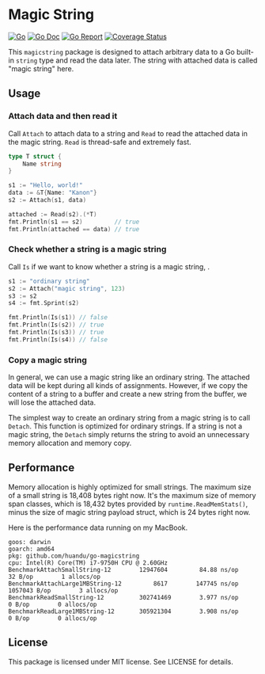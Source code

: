 # Magic String

[![Go](https://github.com/huandu/go-magicstring/workflows/Go/badge.svg)](https://github.com/huandu/go-magicstring/actions)
[![Go Doc](https://godoc.org/github.com/huandu/go-magicstring?status.svg)](https://pkg.go.dev/github.com/huandu/go-magicstring)
[![Go Report](https://goreportcard.com/badge/github.com/huandu/go-magicstring)](https://goreportcard.com/report/github.com/huandu/go-magicstring)
[![Coverage Status](https://coveralls.io/repos/github/huandu/go-magicstring/badge.svg?branch=main)](https://coveralls.io/github/huandu/go-magicstring?branch=main)

This `magicstring` package is designed to attach arbitrary data to a Go built-in `string` type and read the data later. The string with attached data is called "magic string" here.

## Usage

### Attach data and then read it

Call `Attach` to attach data to a string and `Read` to read the attached data in the magic string. `Read` is thread-safe and extremely fast.

```go
type T struct {
    Name string
}

s1 := "Hello, world!"
data := &T{Name: "Kanon"}
s2 := Attach(s1, data)

attached := Read(s2).(*T)
fmt.Println(s1 == s2)         // true
fmt.Println(attached == data) // true
```

### Check whether a string is a magic string

Call `Is` if we want to know whether a string is a magic string, .

```go
s1 := "ordinary string"
s2 := Attach("magic string", 123)
s3 := s2
s4 := fmt.Sprint(s2)

fmt.Println(Is(s1)) // false
fmt.Println(Is(s2)) // true
fmt.Println(Is(s3)) // true
fmt.Println(Is(s4)) // false
```

### Copy a magic string

In general, we can use a magic string like an ordinary string. The attached data will be kept during all kinds of assignments. However, if we copy the content of a string to a buffer and create a new string from the buffer, we will lose the attached data.

The simplest way to create an ordinary string from a magic string is to call `Detach`. This function is optimized for ordinary strings. If a string is not a magic string, the `Detach` simply returns the string to avoid an unnecessary memory allocation and memory copy.

## Performance

Memory allocation is highly optimized for small strings. The maximum size of a small string is 18,408 bytes right now. It's the maximum size of memory span classes, which is 18,432 bytes provided by `runtime.ReadMemStats()`, minus the size of magic string payload struct, which is 24 bytes right now.

Here is the performance data running on my MacBook.

```text
goos: darwin
goarch: amd64
pkg: github.com/huandu/go-magicstring
cpu: Intel(R) Core(TM) i7-9750H CPU @ 2.60GHz
BenchmarkAttachSmallString-12        12947604         84.88 ns/op       32 B/op        1 allocs/op
BenchmarkAttachLarge1MBString-12         8617        147745 ns/op  1057043 B/op        3 allocs/op
BenchmarkReadSmallString-12          302741469        3.977 ns/op        0 B/op        0 allocs/op
BenchmarkReadLarge1MBString-12       305921304        3.908 ns/op        0 B/op        0 allocs/op
```

## License

This package is licensed under MIT license. See LICENSE for details.
